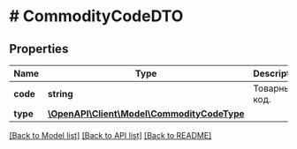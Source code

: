 # # CommodityCodeDTO

## Properties

Name | Type | Description | Notes
------------ | ------------- | ------------- | -------------
**code** | **string** | Товарный код. |
**type** | [**\OpenAPI\Client\Model\CommodityCodeType**](CommodityCodeType.md) |  |

[[Back to Model list]](../../README.md#models) [[Back to API list]](../../README.md#endpoints) [[Back to README]](../../README.md)
